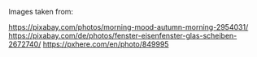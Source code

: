 Images taken from:

https://pixabay.com/photos/morning-mood-autumn-morning-2954031/
https://pixabay.com/de/photos/fenster-eisenfenster-glas-scheiben-2672740/
https://pxhere.com/en/photo/849995
